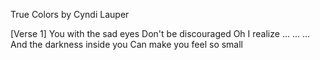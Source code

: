 True Colors
by Cyndi Lauper


[Verse 1]
You with the sad eyes
Don't be discouraged
Oh I realize
...
...
...
And the darkness inside you
Can make you feel so small



